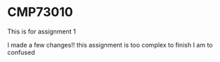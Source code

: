 # CMP73010
This is for assignment 1

I made a few changes!!
this assignment is too complex to finish
I am to confused
